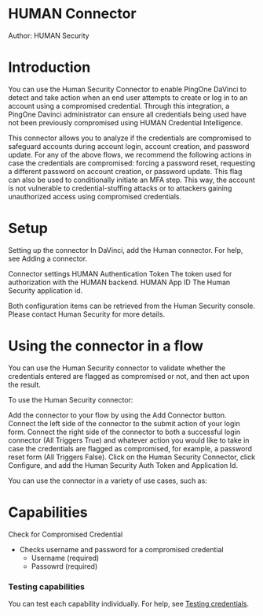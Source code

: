# HUMAN Connector

Author: HUMAN Security


# Introduction

You can use the Human Security Connector to enable PingOne DaVinci to detect and take action when an end user attempts to create or log in to an account using a compromised credential. Through this integration, a PingOne Davinci administrator can ensure all credentials being used have not been previously compromised using HUMAN Credential Intelligence.

This connector allows you to analyze if the credentials are compromised to safeguard accounts during account login, account creation, and password update. For any of the above flows, we recommend the following actions in case the credentials are compromised: forcing a password reset, requesting a different password on account creation, or password update. This flag can also be used to conditionally initiate an MFA step. This way, the account is not vulnerable to credential-stuffing attacks or to attackers gaining unauthorized access using compromised credentials. 


# Setup

Setting up the connector
In DaVinci, add the Human connector. For help, see Adding a connector.

Connector settings
HUMAN Authentication Token
The token used for authorization with the HUMAN backend.
HUMAN App ID
The Human Security application id.

Both configuration items can be retrieved from the Human Security console. Please contact Human Security for more details.
# Using the connector in a flow

You can use the Human Security connector to validate whether the credentials entered are flagged as compromised or not, and then act upon the result.

To use the Human Security connector:

Add the connector to your flow by using the Add Connector button.
Connect the left side of the connector to the submit action of your login form.
Connect the right side of the connector to both a successful login connector (All Triggers True) and whatever action you would like to take in case the credentials are flagged as compromised, for example, a password reset form (All Triggers False).
Click on the Human Security Connector, click Configure, and add the Human Security Auth Token and Application Id.


You can use the connector in a variety of use cases, such as:


# Capabilities

Check for Compromised Credential
* Checks username and password for a compromised credential
  * Username (required)
  * Passowrd (required)


### Testing capabilities

You can test each capability individually. For help, see [Testing credentials](https://edocs.humansecurity.com/docs/credential-intelligence-integration-testing).

